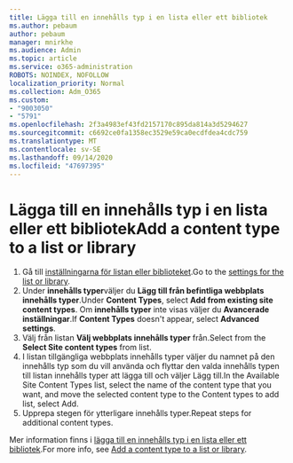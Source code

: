 ```yaml
---
title: Lägga till en innehålls typ i en lista eller ett bibliotek
ms.author: pebaum
author: pebaum
manager: mnirkhe
ms.audience: Admin
ms.topic: article
ms.service: o365-administration
ROBOTS: NOINDEX, NOFOLLOW
localization_priority: Normal
ms.collection: Adm_O365
ms.custom:
- "9003050"
- "5791"
ms.openlocfilehash: 2f3a4983ef43fd2157170c895da814a3d5294627
ms.sourcegitcommit: c6692ce0fa1358ec3529e59ca0ecdfdea4cdc759
ms.translationtype: MT
ms.contentlocale: sv-SE
ms.lasthandoff: 09/14/2020
ms.locfileid: "47697395"
---
```

# <a name="add-a-content-type-to-a-list-or-library"></a><span data-ttu-id="b1479-102">Lägga till en innehålls typ i en lista eller ett bibliotek</span><span class="sxs-lookup"><span data-stu-id="b1479-102">Add a content type to a list or library</span></span>

1. <span data-ttu-id="b1479-103">Gå till  [inställningarna för listan eller biblioteket](https://support.microsoft.com/en-us/office/edit-list-settings-in-sharepoint-online-4d35793b-246e-42a3-990c-563a83795b7f).</span><span class="sxs-lookup"><span data-stu-id="b1479-103">Go to the  [settings for the list or library](https://support.microsoft.com/en-us/office/edit-list-settings-in-sharepoint-online-4d35793b-246e-42a3-990c-563a83795b7f).</span></span>
2. <span data-ttu-id="b1479-104">Under  **innehålls typer**väljer du  **Lägg till från befintliga webbplats innehålls typer**.</span><span class="sxs-lookup"><span data-stu-id="b1479-104">Under  **Content Types**, select  **Add from existing site content types**.</span></span> <span data-ttu-id="b1479-105">Om  **innehålls typer**  inte visas väljer du  **Avancerade inställningar**.</span><span class="sxs-lookup"><span data-stu-id="b1479-105">If  **Content Types**  doesn't appear, select  **Advanced settings**.</span></span>
3. <span data-ttu-id="b1479-106">Välj från listan  **Välj webbplats innehålls typer**  från.</span><span class="sxs-lookup"><span data-stu-id="b1479-106">Select from the  **Select Site content types**  from list.</span></span>
4. <span data-ttu-id="b1479-107">I listan tillgängliga webbplats innehålls typer väljer du namnet på den innehålls typ som du vill använda och flyttar den valda innehålls typen till listan innehålls typer att lägga till och väljer Lägg till.</span><span class="sxs-lookup"><span data-stu-id="b1479-107">In the Available Site Content Types list, select the name of the content type that you want, and move the selected content type to the Content types to add list, select Add.</span></span>
5. <span data-ttu-id="b1479-108">Upprepa stegen för ytterligare innehålls typer.</span><span class="sxs-lookup"><span data-stu-id="b1479-108">Repeat steps for additional content types.</span></span>

<span data-ttu-id="b1479-109">Mer information finns i  [lägga till en innehålls typ i en lista eller ett bibliotek](https://support.microsoft.com/en-us/office/add-a-content-type-to-a-list-or-library-917366ae-f7a2-47ad-87a5-9689a1884e60).</span><span class="sxs-lookup"><span data-stu-id="b1479-109">For more info, see  [Add a content type to a list or library](https://support.microsoft.com/en-us/office/add-a-content-type-to-a-list-or-library-917366ae-f7a2-47ad-87a5-9689a1884e60).</span></span>